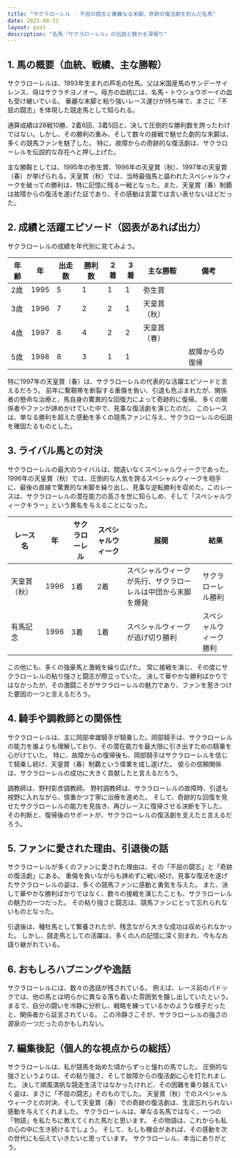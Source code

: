 ```yaml
---
title: "サクラローレル - 不屈の闘志と華麗なる末脚、奇跡の復活劇を刻んだ名馬"
date: 2025-08-31
layout: post
description: "名馬『サクラローレル』の伝説と魅力を深堀り"
---
```


## 1. 馬の概要（血統、戦績、主な勝鞍）

サクラローレルは、1993年生まれの芦毛の牡馬。父は米国産馬のサンデーサイレンス、母はサクラチヨノオー。母方の血統には、名馬・トウショウボーイの血も受け継いでいる。  華麗な末脚と粘り強いレース運びが持ち味で、まさに「不屈の闘志」を体現した競走馬として知られる。

通算成績は28戦10勝、2着6回、3着5回と、決して圧倒的な勝利数を誇ったわけではない。しかし、その勝利の重み、そして数々の接戦で魅せた劇的な末脚は、多くの競馬ファンを魅了した。  特に、故障からの奇跡的な復活劇は、サクラローレルを伝説的な存在へと押し上げた。

主な勝鞍としては、1995年の弥生賞、1996年の天皇賞（秋）、1997年の天皇賞（春）が挙げられる。天皇賞（秋）では、当時最強馬と謳われたスペシャルウィークを破っての勝利は、特に記憶に残る一戦となった。また、天皇賞（春）制覇は故障からの復活を遂げた証であり、その感動は言葉では言い表せないほどだった。


## 2. 成績と活躍エピソード（図表があれば出力）

サクラローレルの成績を年代別に見てみよう。

| 年齢 | 年 | 出走数 | 勝利数 | 2着 | 3着 | 主な勝鞍 | 備考 |
|---|---|---|---|---|---|---|---|
| 2歳 | 1995 | 5 | 1 | 1 | 1 | 弥生賞 |  |
| 3歳 | 1996 | 7 | 2 | 2 | 1 | 天皇賞（秋） |  |
| 4歳 | 1997 | 8 | 4 | 2 | 2 | 天皇賞（春） |  |
| 5歳 | 1998 | 8 | 3 | 1 | 1 |  | 故障からの復帰 |


特に1997年の天皇賞（春）は、サクラローレルの代表的な活躍エピソードと言えるだろう。 前年に繋靭帯を断裂する重傷を負い、引退も危ぶまれたが、関係者の懸命な治療と、馬自身の驚異的な回復力によって奇跡的に復帰。  多くの関係者やファンが諦めかけていた中で、見事な復活劇を演じたのだ。  このレースは、単なる勝利を超えた感動を多くの競馬ファンに与え、サクラローレルの伝説を確固たるものとした。


## 3. ライバル馬との対決

サクラローレルの最大のライバルは、間違いなくスペシャルウィークであった。  1996年の天皇賞（秋）では、圧倒的な人気を誇るスペシャルウィークを相手に、最後の直線で驚異的な末脚を繰り出し、見事な逆転勝利を収めた。このレースは、サクラローレルの潜在能力の高さを世に知らしめ、そして「スペシャルウィークキラー」という異名を与えることになった。

| レース名 | 年 | サクラローレル | スペシャルウィーク | 展開 | 結果 |
|---|---|---|---|---|---|
| 天皇賞（秋） | 1996 | 1着 | 2着 | スペシャルウィークが先行、サクラローレルは中団から末脚を爆発 | サクラローレル勝利 |
| 有馬記念 | 1996 | 3着 | 1着 | スペシャルウィークが逃げ切り勝利 | スペシャルウィーク勝利 |


この他にも、多くの強豪馬と激戦を繰り広げた。  常に接戦を演じ、その度にサクラローレルの粘り強さと闘志が際立っていた。  決して華やかな勝利ばかりではなかったが、その激闘こそがサクラローレルの魅力であり、ファンを惹きつけた要因の一つと言えるだろう。


## 4. 騎手や調教師との関係性

サクラローレルは、主に岡部幸雄騎手が騎乗した。岡部騎手は、サクラローレルの能力を誰よりも理解しており、その潜在能力を最大限に引き出すための騎乗を心がけていた。  特に、故障からの復帰後も、岡部騎手はサクラローレルを信じて騎乗し続け、天皇賞（春）制覇という偉業を成し遂げた。  彼らの信頼関係は、サクラローレルの成功に大きく貢献したと言えるだろう。

調教師は、野村彰彦調教師。  野村調教師は、サクラローレルの故障時、引退も視野に入れながら、慎重かつ丁寧に治療を進めた。  そして、奇跡的な回復を見せたサクラローレルの能力を見抜き、再びレースに復帰させる決断を下した。  その判断と、復帰後のサポートが、サクラローレルの復活劇を支えたと言えるだろう。


## 5. ファンに愛された理由、引退後の話

サクラローレルが多くのファンに愛された理由は、その「不屈の闘志」と「奇跡の復活劇」にある。  重傷を負いながらも諦めずに戦い続け、見事な復活を遂げたサクラローレルの姿は、多くの競馬ファンに感動と勇気を与えた。  また、決して華やかな勝利ばかりではなく、数々の接戦を演じたことも、サクラローレルの魅力の一つだった。  その粘り強さと闘志は、競馬ファンにとって忘れられないものとなった。

引退後は、種牡馬として繋養されたが、残念ながら大きな成功は収められなかった。  しかし、競走馬としての活躍は、多くの人の記憶に深く刻まれ、今もなお語り継がれている。


## 6. おもしろハプニングや逸話

サクラローレルには、数々の逸話が残されている。  例えば、レース前のパドックでは、他の馬とは明らかに異なる落ち着いた雰囲気を醸し出していたという。  まるで、自分の闘いを冷静に分析し、戦略を練っているかのような様子だったと、関係者から証言されている。  この冷静さこそが、サクラローレルの強さの源泉の一つだったのかもしれない。


## 7. 編集後記（個人的な視点からの総括）

サクラローレルは、私が競馬を始めた頃からずっと憧れの馬でした。  圧倒的な強さというよりは、その粘り強さ、そして故障からの復活劇に心を打たれました。  決して順風満帆な競走生活ではなかったけれど、その困難を乗り越えていく姿は、まさに「不屈の闘志」そのものでした。  天皇賞（秋）でのスペシャルウィークとの対決、そして天皇賞（春）での奇跡の復活劇は、生涯忘れられない感動を与えてくれました。  サクラローレルは、単なる名馬ではなく、一つの「物語」を私たちに教えてくれた馬だと思います。  その物語は、これからも私の心の中に生き続けるでしょう。  そして、もしも機会があれば、その感動を次の世代にも伝えていきたいと思っています。  サクラローレル、本当にありがとう。
